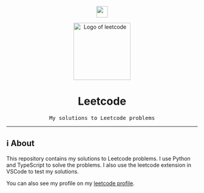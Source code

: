 <p align="center">
	<img src="https://skillicons.dev/icons?i=ts,python,vscode" height="30" />
</p>

<p align="center">
	<img src="https://avatars.githubusercontent.com/u/41718343?s=200&v=4" alt="Logo of leetcode" width="150"" />
</p>

# <div align="center">Leetcode</div>
<div align="center">
	<samp>My solutions to Leetcode problems</samp>
</div>

<hr>

## ℹ️ About

This repository contains my solutions to Leetcode problems. I use Python and TypeScript to solve the problems. I also use the leetcode extension in VSCode to test my solutions.

You can also see my profile on my [leetcode profile](https://leetcode.com/nderousseaux/).